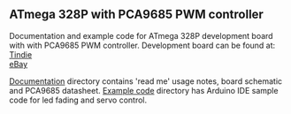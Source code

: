## ATmega 328P with PCA9685 PWM controller

Documentation and example code for ATmega 328P development board with with PCA9685 PWM controller. Development board can be found at:  
[Tindie](https://www.tindie.com/products/11012)  
[eBay](https://www.ebay.de/sch/kristsp/m.html?&_armrs=1)

[Documentation](documentation) directory contains 'read me' usage notes, board schematic and PCA9685 datasheet. [Example code](example_code) directory has Arduino IDE sample code for led fading and servo control.